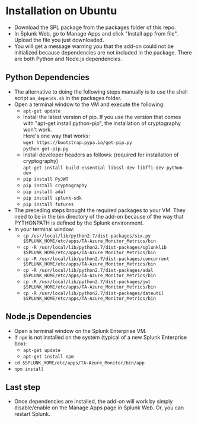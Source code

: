 # Installation on Ubuntu

* Download the SPL package from the packages folder of this repo.
* In Splunk Web, go to Manage Apps and click "Install app from file". Upload the file you just downloaded.
* You will get a message warning you that the add-on could not be initialized because dependencies are not included in the package. There are both Python and Node.js dependencies.

## Python Dependencies
* The alternative to doing the following steps manually is to use the shell script `am_depends.sh` in the packages folder.
* Open a terminal window to the VM and execute the following:
  * `apt-get update`
  * Install the latest version of pip. If you use the version that comes with "apt-get install python-pip", the installation of cryptography won't work.  
    Here's one way that works:  
      `wget https://bootstrap.pypa.io/get-pip.py`  
      `python get-pip.py`  
  * Install developer headers as follows:  (required for installation of cryptography)  
    `apt-get install build-essential libssl-dev libffi-dev python-dev`  
  * `pip install PyJWT`  
  * `pip install cryptography`
  * `pip install adal` 
  * `pip install splunk-sdk` 
  * `pip install futures` 
* The preceding steps brought the required packages to your VM. They need to be in the bin directory of the add-on because of the way that PYTHONPATH is defined by the Splunk environment.  
* In your terminal window:  
  * `cp /usr/local/lib/python2.7/dist-packages/six.py $SPLUNK_HOME/etc/apps/TA-Azure_Monitor_Metrics/bin`
  * `cp -R /usr/local/lib/python2.7/dist-packages/splunklib $SPLUNK_HOME/etc/apps/TA-Azure_Monitor_Metrics/bin`
  * `cp -R /usr/local/lib/python2.7/dist-packages/concurrent $SPLUNK_HOME/etc/apps/TA-Azure_Monitor_Metrics/bin`
  * `cp -R /usr/local/lib/python2.7/dist-packages/adal $SPLUNK_HOME/etc/apps/TA-Azure_Monitor_Metrics/bin`
  * `cp -R /usr/local/lib/python2.7/dist-packages/jwt $SPLUNK_HOME/etc/apps/TA-Azure_Monitor_Metrics/bin`
  * `cp -R /usr/local/lib/python2.7/dist-packages/dateutil $SPLUNK_HOME/etc/apps/TA-Azure_Monitor_Metrics/bin`

## Node.js Dependencies
* Open a terminal window on the Splunk Enterprise VM.
* If `npm` is not installed on the system (typical of a new Splunk Enterprise box):
  * `apt-get update`
  * `apt-get install npm`
* `cd $SPLUNK_HOME/etc/apps/TA-Azure_Monitor/bin/app`
* `npm install`

## Last step
* Once dependencies are installed, the add-on will work by simply disable/enable on the Manage Apps page in Splunk Web. Or, you can restart Splunk.


